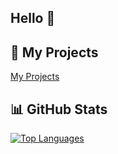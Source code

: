 ## Hello 👋
## 🚀 My Projects

[My Projects](https://github.com/lxvrqz/tab=repositories)

## 📊 GitHub Stats

[![Top Languages](https://github-readme-stats.vercel.app/api/top-langs/?username=lxvrqz&layout=compact&theme=radical)](#)



